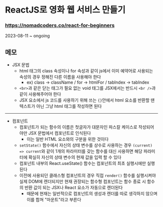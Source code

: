 # ReactJS로 영화 웹 서비스 만들기
### https://nomadcoders.co/react-for-beginners

2023-08-11 ~ ongoing

## 메모
* JSX 문법
    + html 태그의 class 속성이나 for 속성과 같이 js에서 이미 예약어로 사용되는 속성의 경우 정해진 다른 이름을 사용해야 한다
        - ex) class -> className / for -> htmlFor / tabIndex -> tabIndex
    + `<br>`과 같은 닫는 태그가 필요 없는 void 태그를 JSX에서는 반드시 `<br />`과 같이 사용해주어야 한다
    + JSX 요소에서 js 코드를 사용하기 위해 쓰는 `{}`안에서 html 요소를 반환할 땐 텍스트가 아닌 그냥 html 태그를 작성하면 된다
---
* 컴포넌트
    + 컴포넌트가 되는 함수의 이름은 첫글자가 대문자인 파스칼 케이스로 작성되어야만 JSX 문법에서 컴포넌트로 인식된다
        - 이는 일반 HTML 요소와의 구분을 위한 것이다
    + `setState()` 함수에서 자신의 상태 변수를 상수로 사용하는 경우 `(current) => current`와 같이 1개의 파라미터를 갖는 함수를 대신 사용하면 해당 파라미터에 확실히 자신의 상태 변수의 현재 값을 입력 할 수 있다
    + 컴포넌트 내부의 React.useState() 함수는 컴포넌트의 최초 실행시에만 실행된다
    + 이전에 사용되던 클래스형 컴포넌트의 경우 직접 `render()` 함수를 실행시켜야 실제 DOM에 렌더되지만 현재 권장되는 함수형 컴포넌트는 함수 종료 시 함수의 반환 값이 되는 JSX나 React 요소가 자동으로 렌더된다
        - 때문에 현재는 일반적으로 컴포넌트의 생성과 렌더를 따로 생각하지 않으며 이를 합쳐 "마운트"라고 부른다